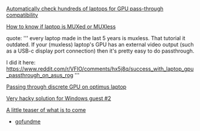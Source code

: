 [Automatically check hundreds of laptops for GPU pass-through compatibility](https://forum.level1techs.com/t/automatically-check-hundreds-of-laptops-for-gpu-pass-through-compatibility/128960)

[How to know if laptop is MUXed or MUXless](https://www.reddit.com/r/VFIO/comments/j64vkx/how_to_know_if_laptop_is_muxed_or_muxless/)

quote: '''
every laptop made in the last 5 years is muxless. That tutorial it outdated. If your (muxless) laptop's GPU has an external video output (such as a USB-c display port connection) then it's pretty easy to do passthrough.

I did it here: https://www.reddit.com/r/VFIO/comments/hx5j8q/success_with_laptop_gpu_passthrough_on_asus_rog
'''

[Passing through discrete GPU on optimus laptop](https://forum.level1techs.com/t/passing-through-discrete-gpu-on-optimus-laptop/133422)

[Very hacky solution for Windows guest #2](https://github.com/jscinoz/optimus-vfio-docs/issues/2)


[A little teaser of what is to come](https://forum.level1techs.com/t/a-little-teaser-of-what-is-to-come/121641)
- [gofundme](https://www.gofundme.com/f/hardware-for-amd-kvm-development)
